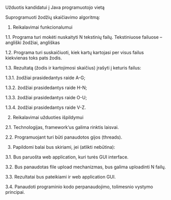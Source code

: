 Užduotis kandidatui į Java programuotojo vietą

Suprogramuoti žodžių skaičiavimo algoritmą:

1. Reikalavimai funkcionalumui

1.1. Programa turi mokėti nuskaityti N tekstinių failų. Tekstiniuose failuose – angliški žodžiai, angliškas

1.2. Programa turi suskaičiuoti, kiek kartų kartojasi per visus failus kiekvienas toks pats žodis.

1.3. Rezultatą (žodis ir kartojimosi skaičius) įrašyti į keturis failus:

1.3.1. žodžiai prasidedantys raide A-G;

1.3.2. žodžiai prasidedantys raide H-N;

1.3.3. žodžiai prasidedantys raide O-U;

1.3.4. žodžiai prasidedantys raide V-Z.

2. Reikalavimai užduoties išpildymui

2.1. Technologijas, framework‘us galima rinktis laisvai.

2.2. Programuojant turi būti panaudotos gijos (threads).

3. Papildomi balai bus skiriami, jei (atlikti nebūtina):

3.1. Bus paruošta web application, kuri turės GUI interface.

3.2. Bus panaudotas file upload mechanizmas, bus galima uploadinti N failų.

3.3. Rezultatai bus pateikiami ir web application GUI.

3.4. Panaudoti programinio kodo perpanaudojimo, tolimesnio vystymo principai.

